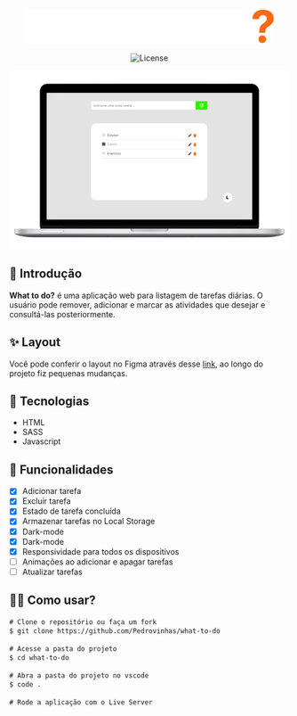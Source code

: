 <div  align="center">
    <img  margin-bottom= '200px' src='./assets/logo.svg'>
</div>

 <p align='center'>
    <img  src="https://img.shields.io/static/v1?label=license&message=MIT&color=fd6916&labelColor=3d3d4d%22" alt="License">
</p>

<div  align='center'>
    <img width='900px' src="./assets/mockup.png">
</div>


## 📝 Introdução
**What to do?** é uma aplicação web para listagem de tarefas diárias. O usuário pode remover, adicionar e marcar as atividades que desejar e consultá-las posteriormente.
## ✨ Layout
Você pode conferir o layout no Figma através desse [link](https://www.figma.com/file/QJnlmxH05K42fhGfpL8JtN/Untitled-(Copy)?node-id=1%3A2), ao longo do projeto fiz pequenas mudanças.

## 🔩 Tecnologias
- HTML
- SASS
- Javascript
## 🎯 Funcionalidades

- [X] Adicionar tarefa
- [X] Excluir tarefa
- [X] Estado de tarefa concluída
- [X] Armazenar tarefas no Local Storage
- [X] Dark-mode
- [X] Dark-mode
- [X] Responsividade para todos os dispositivos
- [ ] Animações ao adicionar e apagar tarefas
- [ ] Atualizar tarefas

## 👷‍♂️ Como usar?

```
# Clone o repositório ou faça um fork
$ git clone https://github.com/Pedrovinhas/what-to-do

# Acesse a pasta do projeto
$ cd what-to-do

# Abra a pasta do projeto no vscode
$ code .

# Rode a aplicação com o Live Server
```